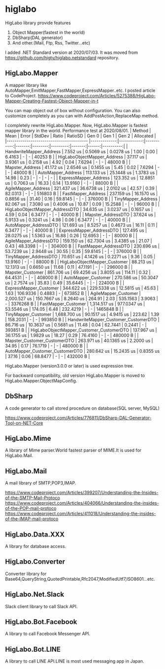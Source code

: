 # higlabo
HigLabo library provide features 
1. Object Mapper(fastest in the world)
2. DbSharp(DAL generator)
3. And other.(Mail, Ftp, Rss, Twitter...etc)

I added .NET Standard version at 2020/07/03.
It was moved from https://github.com/higty/higlabo.netstandard repository.


## HigLabo.Mapper
A mapper library like AutoMapper,EmitMapper,FastMapper,ExpressMapper..etc.
I posted article to CodeProject.
https://www.codeproject.com/Articles/5275388/HigLabo-Mapper-Creating-Fastest-Object-Mapper-in-t

You can map object out of box without configuration.
You can also customize completely as you can with AddPostAction,ReplaceMap method.

I completely rewrite HigLabo.Mapper. Now, HigLabo.Mapper is fastest mapper library in the world.
Performance test at 2020/08/01.
|                                   Method |         Mean |       Error |     StdDev |  Ratio | RatioSD |    Gen 0 |  Gen 1 | Gen 2 | Allocated |
|----------------------------------------- |-------------:|------------:|-----------:|-------:|--------:|---------:|-------:|------:|----------:|
|                  HandwriteMapper_Address |     7.552 us |   0.5069 us |  0.0278 us |   1.00 |    0.00 |   6.4163 |      - |     - |   40253 B |
|              HigLaboObjectMapper_Address |    37.117 us |   3.9361 us |  0.2158 us |   4.92 |    0.04 |   7.6294 |      - |     - |   48000 B |
|                          Mapster_Address |    41.172 us |   2.6546 us |  0.1455 us |   5.45 |    0.02 |   7.6294 |      - |     - |   48000 B |
|                       AutoMapper_Address |   113.133 us |  25.1448 us |  1.3783 us |  14.98 |    0.23 |        - |      - |     - |         - |
|                    ExpressMapper_Address |   123.352 us |  12.8851 us |  0.7063 us |  16.33 |    0.14 |  13.9160 |      - |     - |   88000 B |
|                      AgileMapper_Address |   321.437 us |  36.6738 us |  2.0102 us |  42.57 |    0.39 |  82.0313 |      - |     - |  516803 B |
|                       FastMapper_Address |   237.159 us |  16.1570 us |  0.8856 us |  31.40 |    0.16 |  59.8145 |      - |     - |  376000 B |
|                       TinyMapper_Address |    82.067 us |   7.3080 us |  0.4006 us |  10.87 |    0.09 |  15.2588 |      - |     - |   96000 B |
|           HigLaboObjectMapper_AddressDTO |    34.635 us |   3.0237 us |  0.1657 us |   4.59 |    0.04 |   6.3477 |      - |     - |   40000 B |
|                       Mapster_AddressDTO |    37.624 us |   5.9133 us |  0.3241 us |   4.98 |    0.06 |   6.3477 |      - |     - |   40000 B |
|                    AutoMapper_AddressDTO |   121.693 us |   8.5257 us |  0.4673 us |  16.11 |    0.11 |   6.3477 |      - |     - |   40000 B |
|                 ExpressMapper_AddressDTO |   127.495 us |  28.0275 us |  1.5363 us |  16.88 |    0.26 |  12.6953 |      - |     - |   80000 B |
|                   AgileMapper_AddressDTO |   159.150 us |  62.7304 us |  3.4385 us |  21.07 |    0.43 |  48.3398 |      - |     - |  304000 B |
|                    FastMapper_AddressDTO |   230.696 us |  53.7239 us |  2.9448 us |  30.55 |    0.35 |  59.8145 |      - |     - |  376000 B |
|                    TinyMapper_AddressDTO |    70.651 us |   4.1426 us |  0.2271 us |   9.36 |    0.05 |  13.9160 |      - |     - |   88000 B |
|             HigLaboObjectMapper_Customer |    88.213 us |  12.1313 us |  0.6650 us |  11.68 |    0.11 |  47.1191 |      - |     - |  296000 B |
|                         Mapster_Customer |   861.706 us |  69.4256 us |  3.8055 us | 114.11 |    0.32 |  64.4531 |      - |     - |  408000 B |
|                      AutoMapper_Customer |   270.586 us |  50.3047 us |  2.7574 us |  35.83 |    0.49 |  35.6445 |      - |     - |  224000 B |
|                   ExpressMapper_Customer |   344.622 us | 229.5338 us | 12.5815 us |  45.63 |    1.63 | 106.9336 | 0.4883 |     - |  673852 B |
|                     AgileMapper_Customer | 2,000.527 us | 150.7667 us |  8.2640 us | 264.91 |    2.03 | 535.1563 | 3.9063 |     - | 3376268 B |
|                      FastMapper_Customer | 1,314.517 us | 977.0347 us | 53.5546 us | 174.05 |    6.48 | 232.4219 |      - |     - | 1465848 B |
|                      TinyMapper_Customer | 1,688.700 us |  90.1517 us |  4.9415 us | 223.62 |    1.39 | 158.2031 |      - |     - |  993850 B |
|     HandwriteMapper_Customer_CustomerDTO |    86.716 us |  10.3637 us |  0.5681 us |  11.48 |    0.04 |  62.7441 | 0.2441 |     - |  393851 B |
| HigLaboObjectMapper_Customer_CustomerDTO |   137.967 us |  36.1755 us |  1.9829 us |  18.27 |    0.29 |  76.4160 |      - |     - |  480000 B |
|             Mapster_Customer_CustomerDTO |   263.971 us |  40.1365 us |  2.2000 us |  34.95 |    0.17 |  76.1719 |      - |     - |  480000 B |
|          AutoMapper_Customer_CustomerDTO |   280.642 us |  15.2435 us |  0.8355 us |  37.16 |    0.06 |  68.8477 |      - |     - |  432000 B |

HigLabo.Mapper (version3.0.0 or later) is used expression tree.

For backward compatibility, old version HigLabo.Mapper is moved to HigLabo.Mapper.ObjectMapConfig.


## DbSharp
A code generator to call stored procedure on database(SQL server, MySQL)

https://www.codeproject.com/Articles/776811/DbSharp-DAL-Generator-Tool-on-NET-Core

## HigLabo.Mime
A library of Mime parser.World fastest parser of MIME.It is used for HigLabo.Mail.

## HigLabo.Mail
A mail library of SMTP,POP3,IMAP.

https://www.codeproject.com/Articles/399207/Understanding-the-Insides-of-the-SMTP-Mail-Protoco
https://www.codeproject.com/Articles/404066/Understanding-the-insides-of-the-POP-mail-protoco
https://www.codeproject.com/Articles/411018/Understanding-the-insides-of-the-IMAP-mail-protoco

## HigLabo.Data.XXX
A library for database access.

## HigLabo.Converter
Converter library for Base64,QueryString,QuotedPrintable,Rfc2047,ModifiedUtf7,ISO8601...etc.

## HigLabo.Net.Slack
Slack client library to call Slack API.

## HigLabo.Bot.Facebook
A library to call Facebook Messenger API.

## HigLabo.Bot.LINE
A library to call LINE API.LINE is most used messaging app in Japan.




